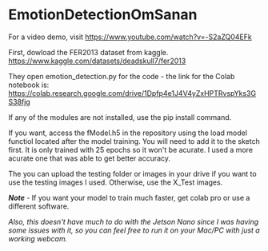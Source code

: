 # EmotionDetectionOmSanan

For a video demo, visit https://www.youtube.com/watch?v=-S2aZQ04EFk

First, dowload the FER2013 dataset from kaggle.
https://www.kaggle.com/datasets/deadskull7/fer2013

They open emotion_detection.py for the code - the link for the Colab notebook is:
https://colab.research.google.com/drive/1Dpfp4e1J4V4yZxHPTRvspYks3GS38fjg

If any of the modules are not installed, use the pip install <module> command.

If you want, access the fModel.h5 in the repository using the load model functiol located after the model training. You will need to add it to the sketch first. It is only trained with 25 epochs so it won't be acurate. I used a more acurate one that was able to get better accuracy.

The you can upload the testing folder or images in your drive if you want to use the testing images I used. Otherwise, use the X_Test images.

***Note*** - If you want your model to train much faster, get colab pro or use a different software.

*Also, this doesn't have much to do with the Jetson Nano since I was having some issues with it, so you can feel free to run it on your Mac/PC with just a working webcam.*
